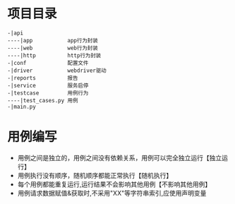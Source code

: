 # 项目目录  
```
-|api
----|app           app行为封装
----|web           web行为封装
----|http          http行为封装
-|conf             配置文件
-|driver           webdriver驱动   
-|reports          报告
-|service          服务启停
-|testcase         用例行为
----|test_cases.py 用例
-|main.py
```
# 用例编写
- 用例之间是独立的，用例之间没有依赖关系，用例可以完全独立运行【独立运行】
- 用例执行没有顺序，随机顺序都能正常执行【随机执行】
- 每个用例都能重复运行,运行结果不会影响其他用例【不影响其他用例】
- 用例请求数据赋值&获取时,不采用"XX"等字符串索引,应使用声明变量